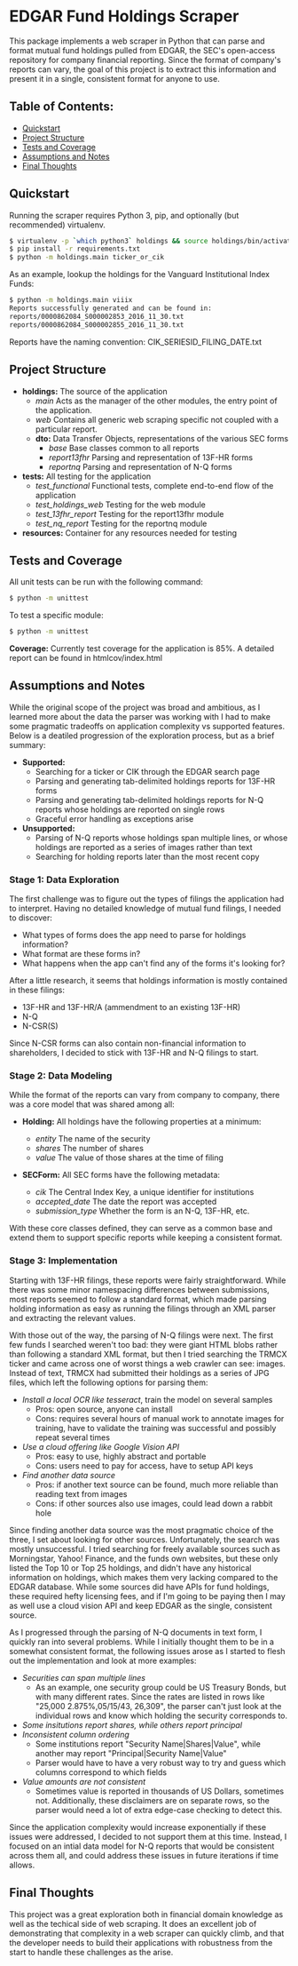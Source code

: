 EDGAR Fund Holdings Scraper
==================================
This package implements a web scraper in Python that can parse and format mutual fund holdings pulled from EDGAR, the SEC's open-access repository for company financial reporting. Since the format of company's reports can vary, the goal of this project is to extract this information and present it in a single, consistent format for anyone to use.

## Table of Contents:
- [Quickstart](#quickstart)
- [Project Structure](#project-structure)
- [Tests and Coverage](#tests-and-coverage)
- [Assumptions and Notes](#assumptions-and-notes)
- [Final Thoughts](#final-thoughts)

## Quickstart
Running the scraper requires Python 3, pip, and optionally (but recommended) virtualenv.
```bash
$ virtualenv -p `which python3` holdings && source holdings/bin/activate
$ pip install -r requirements.txt
$ python -m holdings.main ticker_or_cik
```
As an example, lookup the holdings for the Vanguard Institutional Index Funds:
```bash
$ python -m holdings.main viiix
Reports successfully generated and can be found in:
reports/0000862084_S000002853_2016_11_30.txt
reports/0000862084_S000002855_2016_11_30.txt
```
Reports have the naming convention: CIK_SERIESID_FILING_DATE.txt

## Project Structure
- **holdings:** The source of the application
  - *main* Acts as the manager of the other modules, the entry point of the application.
  - *web* Contains all generic web scraping specific not coupled with a particular report.
  - **dto:** Data Transfer Objects, representations of the various SEC forms
    - *base* Base classes common to all reports
    - *report13fhr* Parsing and representation of 13F-HR forms
    - *reportnq* Parsing and representation of N-Q forms
- **tests:** All testing for the application
  - *test_functional* Functional tests, complete end-to-end flow of the application
  - *test_holdings_web* Testing for the web module
  - *test_13fhr_report* Testing for the report13fhr module
  - *test_nq_report* Testing for the reportnq module
- **resources:** Container for any resources needed for testing

## Tests and Coverage
All unit tests can be run with the following command:
```bash
$ python -m unittest
```
To test a specific module:
```bash
$ python -m unittest
```

**Coverage:** Currently test coverage for the application is 85%. A detailed report can be found in htmlcov/index.html

## Assumptions and Notes
While the original scope of the project was broad and ambitious, as I learned more about the data the parser was working with I had to make some pragmatic tradeoffs on application complexity vs supported features. Below is a deatiled progression of the exploration process, but as a brief summary:
- **Supported:**
  - Searching for a ticker or CIK through the EDGAR search page
  - Parsing and generating tab-delimited holdings reports for 13F-HR forms
  - Parsing and generating tab-delimited holdings reports for N-Q reports whose holdings are reported on single rows
  - Graceful error handling as exceptions arise
- **Unsupported:**
  - Parsing of N-Q reports whose holdings span multiple lines, or whose holdings are reported as a series of images rather than text
  - Searching for holding reports later than the most recent copy
  
### Stage 1: Data Exploration

The first challenge was to figure out the types of filings the application had to interpret. Having no detailed knowledge of mutual fund filings, I needed to discover:
- What types of forms does the app need to parse for holdings information?
- What format are these forms in?
- What happens when the app can't find any of the forms it's looking for?

After a little research, it seems that holdings information is mostly contained in these filings:
- 13F-HR and 13F-HR/A (ammendment to an existing 13F-HR)
- N-Q 
- N-CSR(S)

Since N-CSR forms can also contain non-financial information to shareholders, I decided to stick with 13F-HR and N-Q filings to start. 

### Stage 2: Data Modeling
While the format of the reports can vary from company to company, there was a core model that was shared among all:

- **Holding:** All holdings have the following properties at a minimum:
  - *entity* The name of the security
  - *shares* The number of shares
  - *value* The value of those shares at the time of filing
  
- **SECForm:** All SEC forms have the following metadata:
  - *cik* The Central Index Key, a unique identifier for institutions
  - *accepted_date* The date the report was accepted
  - *submission_type* Whether the form is an N-Q, 13F-HR, etc.
  
With these core classes defined, they can serve as a common base and extend them to support specific reports while keeping a consistent format.

### Stage 3: Implementation

Starting with 13F-HR filings, these reports were fairly straightforward. While there was some minor namespacing differences between submissions, most reports seemed to follow a standard format, which made parsing holding information as easy as running the filings through an XML parser and extracting the relevant values.

With those out of the way, the parsing of N-Q filings were next. The first few funds I searched weren't too bad: they were giant HTML blobs rather than following a standard XML format, but then I tried searching the TRMCX ticker and came across one of worst things a web crawler can see: images. Instead of text, TRMCX had submitted their holdings as a series of JPG files, which left the following options for parsing them:

- *Install a local OCR like tesseract*, train the model on several samples
  - Pros: open source, anyone can install
  - Cons: requires several hours of manual work to annotate images for training, have to validate the training was successful and possibly repeat several times
- *Use a cloud offering like Google Vision API*
  - Pros: easy to use, highly abstract and portable
  - Cons: users need to pay for access, have to setup API keys
- *Find another data source*
  - Pros: if another text source can be found, much more reliable than reading text from images
  - Cons: if other sources also use images, could lead down a rabbit hole
  
Since finding another data source was the most pragmatic choice of the three, I set about looking for other sources. Unfortunately, the search was mostly unsuccessful. I tried searching for freely available sources such as Morningstar, Yahoo! Finance, and the funds own websites, but these only listed the Top 10 or Top 25 holdings, and didn't have any historical information on holdings, which makes them very lacking compared to the EDGAR database. While some sources did have APIs for fund holdings, these required hefty licensing fees, and if I'm going to be paying then I may as well use a cloud vision API and keep EDGAR as the single, consistent source.

As I progressed through the parsing of N-Q documents in text form, I quickly ran into several problems. While I initially thought them to be in a somewhat consistent format, the following issues arose as I started to flesh out the implementation and look at more examples:
- *Securities can span multiple lines*
  - As an example, one security group could be US Treasury Bonds, but with many different rates. Since the rates are listed in rows like "25,000  2.875%,05/15/43,  26,309", the parser can't just look at the individual rows and know which holding the security corresponds to.
- *Some insitutions report shares, while others report principal*
- *Inconsistent column ordering*
  - Some institutions report "Security Name|Shares|Value", while another may report "Principal|Security Name|Value"
  - Parser would have to have a very robust way to try and guess which columns correspond to which fields
- *Value amounts are not consistent*
  - Sometimes value is reported in thousands of US Dollars, sometimes not. Additionally, these disclaimers are on separate rows, so the parser would need a lot of extra edge-case checking to detect this.
 
Since the application complexity would increase exponentially if these issues were addressed, I decided to not support them at this time. Instead, I focused on an intial data model for N-Q reports that would be consistent across them all, and could address these issues in future iterations if time allows.

## Final Thoughts
This project was a great exploration both in financial domain knowledge as well as the techical side of web scraping. It does an excellent job of demonstrating that complexity in a web scraper can quickly climb, and that the developer needs to build their applications with robustness from the start to handle these challenges as the arise.
